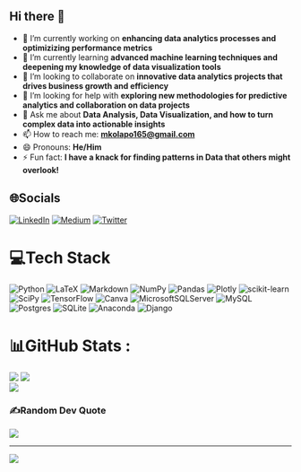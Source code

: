 ## Hi there 👋

- 🔭 I’m currently working on **enhancing data analytics processes and optimizizing performance metrics**
- 🌱 I’m currently learning **advanced machine learning techniques and deepening my knowledge of data visualization tools**
- 👯 I’m looking to collaborate on **innovative data analytics projects that drives business growth and efficiency**
- 🤔 I’m looking for help with **exploring new methodologies for predictive analytics and collaboration on data projects**
- 💬 Ask me about **Data Analysis, Data Visualization, and how to turn complex data into actionable insights**
- 📫 How to reach me: **mkolapo165@gmail.com** 
- 😄 Pronouns: **He/Him**
- ⚡ Fun fact: **I have a knack for finding patterns in Data that others might overlook!**

## 🌐Socials
[![LinkedIn](https://img.shields.io/badge/LinkedIn-%230077B5.svg?logo=linkedin&logoColor=white)](https://linkedin.com/in/www.linkedin.com/in/mayowa-kolapo-093574226) [![Medium](https://img.shields.io/badge/Medium-12100E?logo=medium&logoColor=white)](https://medium.com/@https://medium.com/@mkolapo165) [![Twitter](https://img.shields.io/badge/Twitter-%231DA1F2.svg?logo=Twitter&logoColor=white)](https://twitter.com/https://x.com/mayorkay230) 

# 💻Tech Stack
![Python](https://img.shields.io/badge/python-3670A0?style=for-the-badge&logo=python&logoColor=ffdd54) ![LaTeX](https://img.shields.io/badge/latex-%23008080.svg?style=for-the-badge&logo=latex&logoColor=white) ![Markdown](https://img.shields.io/badge/markdown-%23000000.svg?style=for-the-badge&logo=markdown&logoColor=white) ![NumPy](https://img.shields.io/badge/numpy-%23013243.svg?style=for-the-badge&logo=numpy&logoColor=white) ![Pandas](https://img.shields.io/badge/pandas-%23150458.svg?style=for-the-badge&logo=pandas&logoColor=white) ![Plotly](https://img.shields.io/badge/Plotly-%233F4F75.svg?style=for-the-badge&logo=plotly&logoColor=white) ![scikit-learn](https://img.shields.io/badge/scikit--learn-%23F7931E.svg?style=for-the-badge&logo=scikit-learn&logoColor=white) ![SciPy](https://img.shields.io/badge/SciPy-%230C55A5.svg?style=for-the-badge&logo=scipy&logoColor=%white) ![TensorFlow](https://img.shields.io/badge/TensorFlow-%23FF6F00.svg?style=for-the-badge&logo=TensorFlow&logoColor=white) ![Canva](https://img.shields.io/badge/Canva-%2300C4CC.svg?style=for-the-badge&logo=Canva&logoColor=white) ![MicrosoftSQLServer](https://img.shields.io/badge/Microsoft%20SQL%20Sever-CC2927?style=for-the-badge&logo=microsoft%20sql%20server&logoColor=white) ![MySQL](https://img.shields.io/badge/mysql-%2300f.svg?style=for-the-badge&logo=mysql&logoColor=white) ![Postgres](https://img.shields.io/badge/postgres-%23316192.svg?style=for-the-badge&logo=postgresql&logoColor=white) ![SQLite](https://img.shields.io/badge/sqlite-%2307405e.svg?style=for-the-badge&logo=sqlite&logoColor=white) ![Anaconda](https://img.shields.io/badge/Anaconda-%2344A833.svg?style=for-the-badge&logo=anaconda&logoColor=white) ![Django](https://img.shields.io/badge/django-%23092E20.svg?style=for-the-badge&logo=django&logoColor=white)
# 📊GitHub Stats :
![](https://github-readme-stats.vercel.app/api?username=mayork230&theme=swift&hide_border=false&include_all_commits=false&count_private=false)
![](https://github-readme-streak-stats.herokuapp.com/?user=mayork230&theme=swift&hide_border=false)<br/>
![](https://github-readme-stats.vercel.app/api/top-langs/?username=mayork230&theme=swift&hide_border=false&include_all_commits=false&count_private=false&layout=compact)

### ✍️Random Dev Quote
![](https://quotes-github-readme.vercel.app/api?type=horizontal&theme=light)

---
[![](https://visitcount.itsvg.in/api?id=mayork230&icon=0&color=0)](https://visitcount.itsvg.in)
